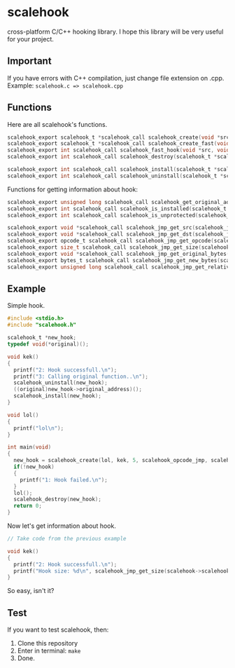 # scalehook
cross-platform C/C++ hooking library. I hope this library will be very useful for your project.

## Important
If you have errors with C++ compilation, just change file extension on .cpp. Example: `scalehook.c => scalehook.cpp`

## Functions
Here are all scalehook's functions.
```c
scalehook_export scalehook_t *scalehook_call scalehook_create(void *src, void *dst, size_t size, opcode_t opcode); // create a hook
scalehook_export scalehook_t *scalehook_call scalehook_create_fast(void *src, void *dst); // scalehook_create with arguments by default
scalehook_export int scalehook_call scalehook_fast_hook(void *src, void *dst); // create hook fast (not return hook handle)
scalehook_export int scalehook_call scalehook_destroy(scalehook_t *scalehook); // destroy hook (this is to avoid a memory leak)

scalehook_export int scalehook_call scalehook_install(scalehook_t *scalehook); // install already created hook
scalehook_export int scalehook_call scalehook_uninstall(scalehook_t *scalehook); // uninstall already created hook
```

Functions for getting information about hook:<br>
```c
scalehook_export unsigned long scalehook_call scalehook_get_original_address(scalehook_t *scalehook);
scalehook_export int scalehook_call scalehook_is_installed(scalehook_t *scalehook);
scalehook_export int scalehook_call scalehook_is_unprotected(scalehook_t *scalehook);

scalehook_export void *scalehook_call scalehook_jmp_get_src(scalehook_jmp_t *scalehook_jmp);
scalehook_export void *scalehook_call scalehook_jmp_get_dst(scalehook_jmp_t *scalehook_jmp);
scalehook_export opcode_t scalehook_call scalehook_jmp_get_opcode(scalehook_jmp_t *scalehook_jmp);
scalehook_export size_t scalehook_call scalehook_jmp_get_size(scalehook_jmp_t *scalehook_jmp);
scalehook_export void *scalehook_call scalehook_jmp_get_original_bytes(scalehook_jmp_t *scalehook_jmp);
scalehook_export bytes_t scalehook_call scalehook_jmp_get_new_bytes(scalehook_jmp_t *scalehook_jmp);
scalehook_export unsigned long scalehook_call scalehook_jmp_get_relative_address(scalehook_jmp_t *scalehook_jmp);
```

## Example
Simple hook.
```c
#include <stdio.h>
#include "scalehook.h"

scalehook_t *new_hook;
typedef void(*original)();

void kek()
{
  printf("2: Hook successfull.\n");
  printf("3: Calling original function..\n");
  scalehook_uninstall(new_hook);
  ((original)new_hook->original_address)();
  scalehook_install(new_hook);
}

void lol()
{
  printf("lol\n");
}

int main(void)
{
  new_hook = scalehook_create(lol, kek, 5, scalehook_opcode_jmp, scalehook_type_call);
  if(!new_hook)
  {
    printf("1: Hook failed.\n");
  }
  lol();
  scalehook_destroy(new_hook);
  return 0;
}
```
Now let's get information about hook.
```c
// Take code from the previous example

void kek()
{
  printf("2: Hook successfull.\n");
  printf("Hook size: %d\n", scalehook_jmp_get_size(scalehook->scalehook_jmp));
}
```
So easy, isn't it?

## Test
If you want to test scalehook, then:
1. Clone this repository
2. Enter in terminal: `make`
3. Done.
